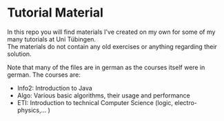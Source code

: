 # Tutorial Material

In this repo you will find materials I've created on my own for some of my many tutorials at Uni Tübingen.  
The materials do not contain any old exercises or anything regarding their solution.  

Note that many of the files are in german as the courses itself were in german. The courses are:
- Info2: Introduction to Java
- Algo: Various basic algorithms, their usage and performance
- ETI: Introduction to technical Computer Science (logic, electro-physics,... ) 